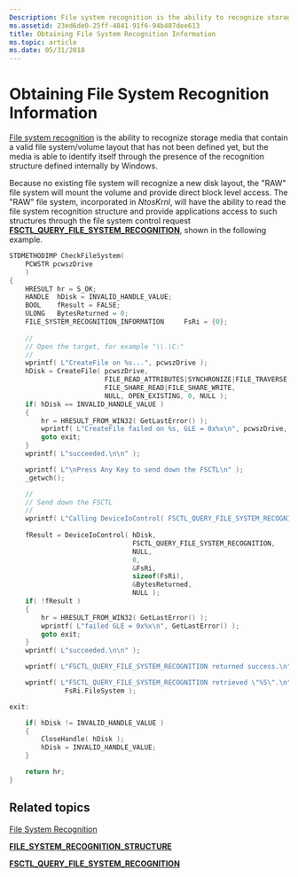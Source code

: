 ```yaml
---
Description: File system recognition is the ability to recognize storage media that contain a valid file system/volume layout that has not been defined yet, but the media is able to identify itself through the presence of the recognition structure defined internally by Windows.
ms.assetid: 23ed6de0-25ff-4841-91f6-94b487dee613
title: Obtaining File System Recognition Information
ms.topic: article
ms.date: 05/31/2018
---
```


# Obtaining File System Recognition Information

[File system recognition](file-system-recognition.md) is the ability to recognize storage media that contain a valid file system/volume layout that has not been defined yet, but the media is able to identify itself through the presence of the recognition structure defined internally by Windows.

Because no existing file system will recognize a new disk layout, the "RAW" file system will mount the volume and provide direct block level access. The "RAW" file system, incorporated in *NtosKrnl*, will have the ability to read the file system recognition structure and provide applications access to such structures through the file system control request [**FSCTL\_QUERY\_FILE\_SYSTEM\_RECOGNITION**](https://msdn.microsoft.com/library/Dd442655(v=VS.85).aspx), shown in the following example.


```C++
STDMETHODIMP CheckFileSystem(
    PCWSTR pcwszDrive
    ) 
{
    HRESULT hr = S_OK;
    HANDLE  hDisk = INVALID_HANDLE_VALUE;
    BOOL    fResult = FALSE;    
    ULONG   BytesReturned = 0;    
    FILE_SYSTEM_RECOGNITION_INFORMATION     FsRi = {0};
    
    //
    // Open the target, for example "\\.\C:"
    //
    wprintf( L"CreateFile on %s...", pcwszDrive );
    hDisk = CreateFile( pcwszDrive, 
                        FILE_READ_ATTRIBUTES|SYNCHRONIZE|FILE_TRAVERSE,                        
                        FILE_SHARE_READ|FILE_SHARE_WRITE,
                        NULL, OPEN_EXISTING, 0, NULL );    
    if( hDisk == INVALID_HANDLE_VALUE ) 
    {
        hr = HRESULT_FROM_WIN32( GetLastError() );
        wprintf( L"CreateFile failed on %s, GLE = 0x%x\n", pcwszDrive, GetLastError() );
        goto exit;
    }
    wprintf( L"succeeded.\n\n" );

    wprintf( L"\nPress Any Key to send down the FSCTL\n" );
    _getwch();

    //
    // Send down the FSCTL
    //
    wprintf( L"Calling DeviceIoControl( FSCTL_QUERY_FILE_SYSTEM_RECOGNITION ) " );
    
    fResult = DeviceIoControl( hDisk, 
                               FSCTL_QUERY_FILE_SYSTEM_RECOGNITION, 
                               NULL, 
                               0, 
                               &FsRi, 
                               sizeof(FsRi), 
                               &BytesReturned, 
                               NULL );
    if( !fResult ) 
    {
        hr = HRESULT_FROM_WIN32( GetLastError() );
        wprintf( L"failed GLE = 0x%x\n", GetLastError() );
        goto exit;
    }
    wprintf( L"succeeded.\n\n" );

    wprintf( L"FSCTL_QUERY_FILE_SYSTEM_RECOGNITION returned success.\n" );

    wprintf( L"FSCTL_QUERY_FILE_SYSTEM_RECOGNITION retrieved \"%S\".\n",
              FsRi.FileSystem );

exit:

    if( hDisk != INVALID_HANDLE_VALUE ) 
    {
        CloseHandle( hDisk );
        hDisk = INVALID_HANDLE_VALUE;
    }

    return hr;
}
```



## Related topics

<dl> <dt>

[File System Recognition](file-system-recognition.md)
</dt> <dt>

[**FILE\_SYSTEM\_RECOGNITION\_STRUCTURE**](file-system-recognition-structure.md)
</dt> <dt>

[**FSCTL\_QUERY\_FILE\_SYSTEM\_RECOGNITION**](https://msdn.microsoft.com/library/Dd442655(v=VS.85).aspx)
</dt> </dl>

 

 



